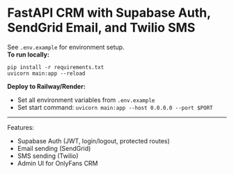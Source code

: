 # FastAPI CRM with Supabase Auth, SendGrid Email, and Twilio SMS

See `.env.example` for environment setup.  
**To run locally:**

```
pip install -r requirements.txt
uvicorn main:app --reload
```

**Deploy to Railway/Render:**
- Set all environment variables from `.env.example`
- Set start command: `uvicorn main:app --host 0.0.0.0 --port $PORT`

---

Features:
- Supabase Auth (JWT, login/logout, protected routes)
- Email sending (SendGrid)
- SMS sending (Twilio)
- Admin UI for OnlyFans CRM
